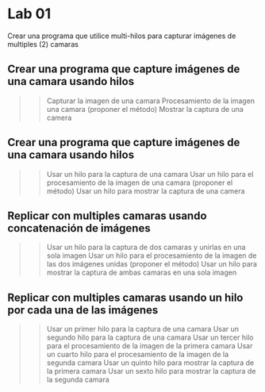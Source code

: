 # Lab 01
Crear una programa que utilice multi-hilos para capturar imágenes de multiples (2) camaras 

## Crear una programa que capture imágenes de una camara usando hilos
>> Capturar la imagen de una camara
>> Procesamiento de la imagen una camara (proponer el método)
>> Mostrar la captura de una camera
## Crear una programa que capture imágenes de una camara usando hilos 
>> Usar un hilo para la captura de una camara
>> Usar un hilo para el procesamiento de la imagen de una camara (proponer el método)
>> Usar un hilo para mostrar la captura de una camera
## Replicar con multiples camaras usando concatenación de imágenes
>> Usar un hilo para la captura de dos camaras y unirlas en una sola imagen
>> Usar un hilo para el procesamiento de la imagen de las dos imágenes unidas (proponer el método)
>> Usar un hilo para mostrar la captura de ambas camaras en una sola imagen
## Replicar con multiples camaras usando un hilo por cada una de las imágenes
>> Usar un primer hilo para la captura de una camara
>> Usar un segundo hilo para la captura de una camara
>> Usar un tercer hilo para el procesamiento de la imagen de la primera camara
>> Usar un cuarto hilo para el procesamiento de la imagen de la segunda camara
>> Usar un quinto hilo para mostrar la captura de la primera camara
>> Usar un sexto hilo para mostrar la captura de la segunda camara
